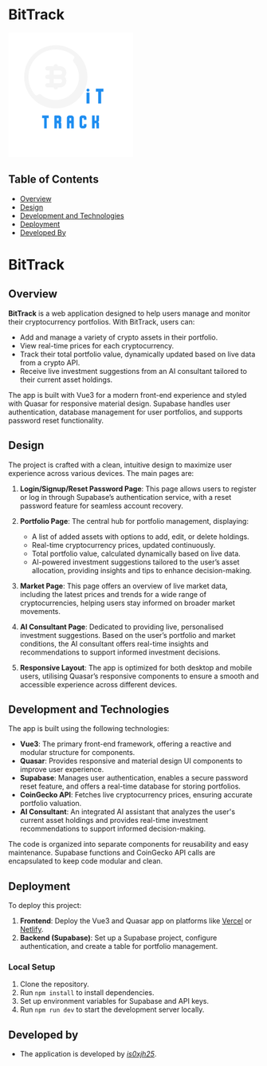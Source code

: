 # BitTrack
<p align="left">
  <img alt="Logo" src="public/bit-track-logo.png" width="250" >


## Table of Contents
- [Overview](#overview)
- [Design](#design)
- [Development and Technologies](#development-and-technologies)
- [Deployment](#deployment)
- [Developed By](#developed-by)

# BitTrack

## Overview
**BitTrack** is a web application designed to help users manage and monitor their cryptocurrency portfolios. With BitTrack, users can:
- Add and manage a variety of crypto assets in their portfolio.
- View real-time prices for each cryptocurrency.
- Track their total portfolio value, dynamically updated based on live data from a crypto API.
- Receive live investment suggestions from an AI consultant tailored to their current asset holdings.

The app is built with Vue3 for a modern front-end experience and styled with Quasar for responsive material design. Supabase handles user authentication, database management for user portfolios, and supports password reset functionality.

## Design
The project is crafted with a clean, intuitive design to maximize user experience across various devices. The main pages are:

1. **Login/Signup/Reset Password Page**: This page allows users to register or log in through Supabase’s authentication service, with a reset password feature for seamless account recovery.

2. **Portfolio Page**: The central hub for portfolio management, displaying:
   - A list of added assets with options to add, edit, or delete holdings.
   - Real-time cryptocurrency prices, updated continuously.
   - Total portfolio value, calculated dynamically based on live data.
   - AI-powered investment suggestions tailored to the user’s asset allocation, providing insights and tips to enhance decision-making.

3. **Market Page**: This page offers an overview of live market data, including the latest prices and trends for a wide range of cryptocurrencies, helping users stay informed on broader market movements.

4. **AI Consultant Page**: Dedicated to providing live, personalised investment suggestions. Based on the user’s portfolio and market conditions, the AI consultant offers real-time insights and recommendations to support informed investment decisions.

5. **Responsive Layout**: The app is optimized for both desktop and mobile users, utilising Quasar’s responsive components to ensure a smooth and accessible experience across different devices.

## Development and Technologies
The app is built using the following technologies:

- **Vue3**: The primary front-end framework, offering a reactive and modular structure for components.
- **Quasar**: Provides responsive and material design UI components to improve user experience.
- **Supabase**: Manages user authentication, enables a secure password reset feature, and offers a real-time database for storing portfolios.
- **CoinGecko API**: Fetches live cryptocurrency prices, ensuring accurate portfolio valuation.
- **AI Consultant**: An integrated AI assistant that analyzes the user's current asset holdings and provides real-time investment recommendations to support informed decision-making.
  
The code is organized into separate components for reusability and easy maintenance. Supabase functions and CoinGecko API calls are encapsulated to keep code modular and clean.

## Deployment
To deploy this project:
1. **Frontend**: Deploy the Vue3 and Quasar app on platforms like [Vercel](https://vercel.com/) or [Netlify](https://netlify.com/).
2. **Backend (Supabase)**: Set up a Supabase project, configure authentication, and create a table for portfolio management.

### Local Setup
1. Clone the repository.
2. Run `npm install` to install dependencies.
3. Set up environment variables for Supabase and API keys.
4. Run `npm run dev` to start the development server locally.

## Developed by
- The application is developed by _[is0xjh25](https://linktr.ee/is0xjh25)_.

